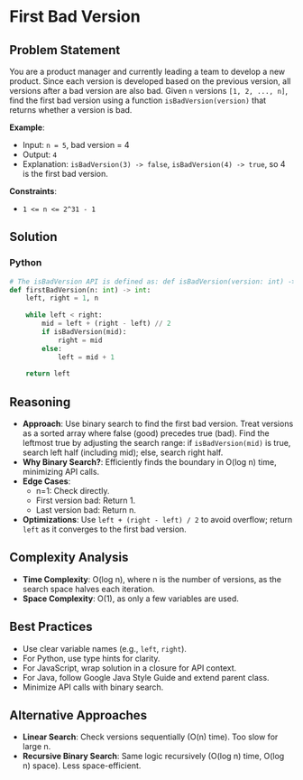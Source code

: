 # First Bad Version

## Problem Statement
You are a product manager and currently leading a team to develop a new product. Since each version is developed based on the previous version, all versions after a bad version are also bad. Given `n` versions `[1, 2, ..., n]`, find the first bad version using a function `isBadVersion(version)` that returns whether a version is bad.

**Example**:
- Input: `n = 5`, bad version = 4
- Output: `4`
- Explanation: `isBadVersion(3) -> false`, `isBadVersion(4) -> true`, so 4 is the first bad version.

**Constraints**:
- `1 <= n <= 2^31 - 1`

## Solution

### Python
```python
# The isBadVersion API is defined as: def isBadVersion(version: int) -> bool
def firstBadVersion(n: int) -> int:
    left, right = 1, n
    
    while left < right:
        mid = left + (right - left) // 2
        if isBadVersion(mid):
            right = mid
        else:
            left = mid + 1
    
    return left
```

## Reasoning
- **Approach**: Use binary search to find the first bad version. Treat versions as a sorted array where false (good) precedes true (bad). Find the leftmost true by adjusting the search range: if `isBadVersion(mid)` is true, search left half (including mid); else, search right half.
- **Why Binary Search?**: Efficiently finds the boundary in O(log n) time, minimizing API calls.
- **Edge Cases**:
  - n=1: Check directly.
  - First version bad: Return 1.
  - Last version bad: Return n.
- **Optimizations**: Use `left + (right - left) / 2` to avoid overflow; return `left` as it converges to the first bad version.

## Complexity Analysis
- **Time Complexity**: O(log n), where n is the number of versions, as the search space halves each iteration.
- **Space Complexity**: O(1), as only a few variables are used.

## Best Practices
- Use clear variable names (e.g., `left`, `right`).
- For Python, use type hints for clarity.
- For JavaScript, wrap solution in a closure for API context.
- For Java, follow Google Java Style Guide and extend parent class.
- Minimize API calls with binary search.

## Alternative Approaches
- **Linear Search**: Check versions sequentially (O(n) time). Too slow for large n.
- **Recursive Binary Search**: Same logic recursively (O(log n) time, O(log n) space). Less space-efficient.
